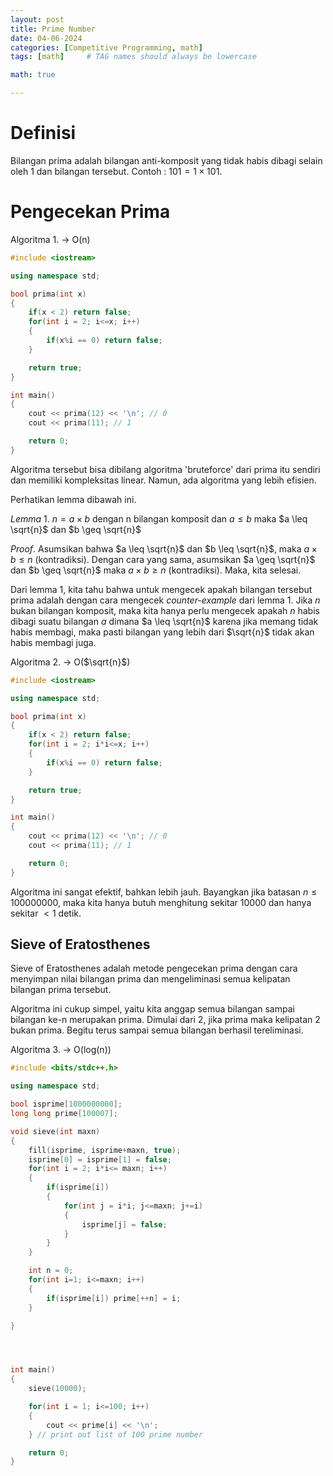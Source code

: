 ```yaml
---
layout: post
title: Prime Number
date: 04-06-2024
categories: [Competitive Programming, math]
tags: [math]     # TAG names should always be lowercase

math: true

---
```


# Definisi
Bilangan prima adalah bilangan anti-komposit yang tidak habis dibagi selain oleh 1 dan bilangan tersebut. 
Contoh : $101 = 1\times 101$.

# Pengecekan Prima
Algoritma 1. -> O(n)
``` c++
#include <iostream>

using namespace std;

bool prima(int x)
{
    if(x < 2) return false;
    for(int i = 2; i<=x; i++)
    {
        if(x%i == 0) return false;
    }

    return true;
}

int main()
{
    cout << prima(12) << '\n'; // 0
    cout << prima(11); // 1

    return 0;
}

```
Algoritma tersebut bisa dibilang algoritma 'bruteforce' dari prima itu sendiri dan memiliki kompleksitas linear. Namun, ada algoritma yang lebih efisien.

Perhatikan lemma dibawah ini.




$Lemma$ $1.$ $n = a\times b$ dengan n bilangan komposit dan $a\leq b$ maka $a \leq \sqrt{n}$ dan $b \geq \sqrt{n}$

$Proof.$ Asumsikan bahwa $a \leq \sqrt{n}$ dan $b \leq \sqrt{n}$, maka $a \times b \leq n$ (kontradiksi). 
Dengan cara yang sama, asumsikan $a \geq \sqrt{n}$ dan $b \geq \sqrt{n}$ maka $a \times b \geq n$ (kontradiksi). Maka, kita selesai.

Dari lemma 1, kita tahu bahwa untuk mengecek apakah bilangan tersebut prima adalah dengan cara mengecek _counter-example_ dari lemma 1. Jika $n$ bukan bilangan komposit, maka kita hanya perlu mengecek apakah $n$ habis dibagi suatu bilangan $a$ dimana $a \leq \sqrt{n}$ karena jika memang tidak habis membagi, maka pasti bilangan yang lebih dari $\sqrt{n}$ tidak akan habis membagi juga.

Algoritma 2. -> O($\sqrt{n}$)
```c++
#include <iostream>

using namespace std;

bool prima(int x)
{
    if(x < 2) return false;
    for(int i = 2; i*i<=x; i++)
    {
        if(x%i == 0) return false;
    }

    return true;
}

int main()
{
    cout << prima(12) << '\n'; // 0
    cout << prima(11); // 1

    return 0;
}

```
Algoritma ini sangat efektif, bahkan lebih jauh. Bayangkan jika batasan $n\leq 100000000$, maka kita hanya butuh menghitung sekitar $10000$ dan hanya sekitar $< 1$ detik.

## Sieve of Eratosthenes
Sieve of Eratosthenes adalah metode pengecekan prima dengan cara menyimpan nilai bilangan prima dan mengeliminasi semua kelipatan bilangan prima tersebut.

Algoritma ini cukup simpel, yaitu kita anggap semua bilangan sampai bilangan ke-n merupakan prima. Dimulai dari 2, jika prima maka kelipatan 2 bukan prima. Begitu terus sampai semua bilangan berhasil tereliminasi.

Algoritma 3. -> O(log(n))
```cpp
#include <bits/stdc++.h>

using namespace std;

bool isprime[1000000000];
long long prime[100007];

void sieve(int maxn)
{
    fill(isprime, isprime+maxn, true);
    isprime[0] = isprime[1] = false;
    for(int i = 2; i*i<= maxn; i++)
    {
        if(isprime[i])
        {
            for(int j = i*i; j<=maxn; j+=i)
            {
                isprime[j] = false;
            }
        }
    }

    int n = 0; 
    for(int i=1; i<=maxn; i++)
    {
        if(isprime[i]) prime[++n] = i;
    }

}




int main()
{
    sieve(10000);

    for(int i = 1; i<=100; i++)
    {
        cout << prime[i] << '\n';
    } // print out list of 100 prime number

    return 0;
}

```
